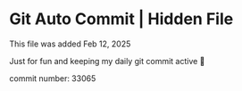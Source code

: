 # Git Auto Commit | Hidden File

This file was added Feb 12, 2025

Just for fun and keeping my daily git commit active 🤪

commit number: 33065
